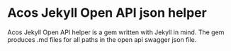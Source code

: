 # Acos Jekyll Open API json helper
Acos Jekyll Open API helper is a gem written with Jekyll in mind.
The gem produces .md files for all paths in the open api swagger json file.